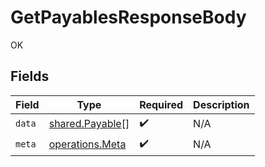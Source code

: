 # GetPayablesResponseBody

OK


## Fields

| Field                                              | Type                                               | Required                                           | Description                                        |
| -------------------------------------------------- | -------------------------------------------------- | -------------------------------------------------- | -------------------------------------------------- |
| `data`                                             | [shared.Payable](../../models/shared/payable.md)[] | :heavy_check_mark:                                 | N/A                                                |
| `meta`                                             | [operations.Meta](../../models/operations/meta.md) | :heavy_check_mark:                                 | N/A                                                |
